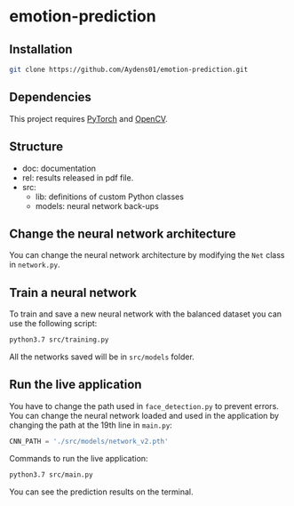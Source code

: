 # emotion-prediction

## Installation

```sh
git clone https://github.com/Aydens01/emotion-prediction.git
```

## Dependencies

This project requires [PyTorch](https://pytorch.org/) and [OpenCV](https://docs.opencv.org/3.4/da/df6/tutorial_py_table_of_contents_setup.html).

## Structure

* doc: documentation
* rel: results released in pdf file.
* src:
  * lib: definitions of custom Python classes
  * models: neural network back-ups

## Change the neural network architecture

You can change the neural network architecture by modifying the `Net` class in `network.py`.

## Train a neural network

To train and save a new neural network with the balanced dataset you can use the following script:

```sh
python3.7 src/training.py
```

All the networks saved will be in `src/models` folder.

## Run the live application

You have to change the path used in `face_detection.py` to prevent errors.
You can change the neural network loaded and used in the application by changing the path at the 19th line in `main.py`:

```py
CNN_PATH = './src/models/network_v2.pth'
```

Commands to run the live application:

```sh
python3.7 src/main.py
```

You can see the prediction results on the terminal.
